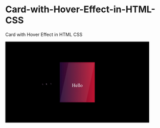 # Card-with-Hover-Effect-in-HTML-CSS
Card with Hover Effect in HTML CSS

![](https://github.com/VikasGutte/Card-with-Hover-Effect-in-HTML-CSS/blob/main/output.gif)
